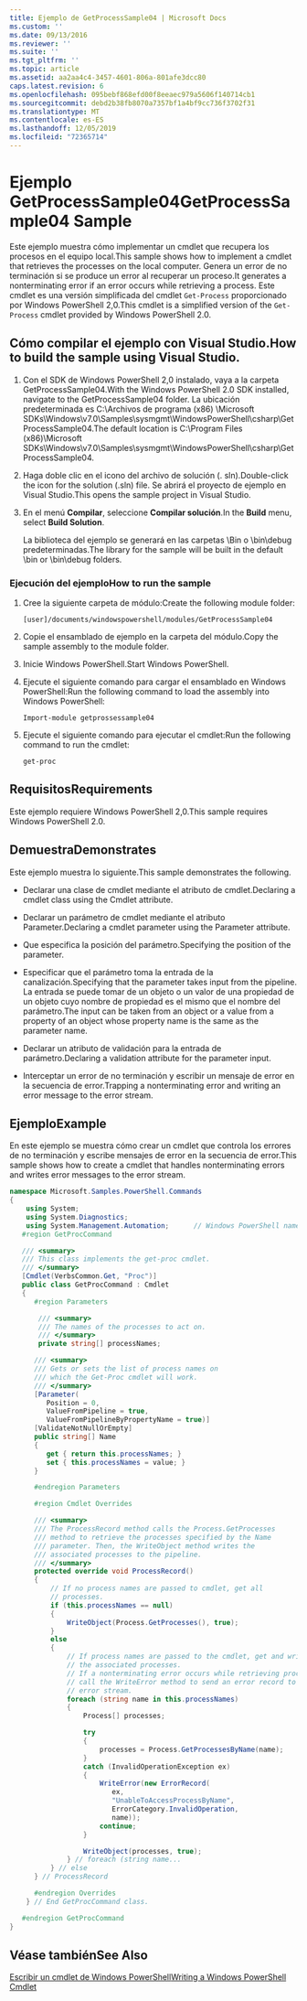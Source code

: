 ```yaml
---
title: Ejemplo de GetProcessSample04 | Microsoft Docs
ms.custom: ''
ms.date: 09/13/2016
ms.reviewer: ''
ms.suite: ''
ms.tgt_pltfrm: ''
ms.topic: article
ms.assetid: aa2aa4c4-3457-4601-806a-801afe3dcc80
caps.latest.revision: 6
ms.openlocfilehash: 095bebf868efd00f8eeaec979a5606f140714cb1
ms.sourcegitcommit: debd2b38fb8070a7357bf1a4bf9cc736f3702f31
ms.translationtype: MT
ms.contentlocale: es-ES
ms.lasthandoff: 12/05/2019
ms.locfileid: "72365714"
---
```

# <a name="getprocesssample04-sample"></a><span data-ttu-id="e6563-102">Ejemplo GetProcessSample04</span><span class="sxs-lookup"><span data-stu-id="e6563-102">GetProcessSample04 Sample</span></span>

<span data-ttu-id="e6563-103">Este ejemplo muestra cómo implementar un cmdlet que recupera los procesos en el equipo local.</span><span class="sxs-lookup"><span data-stu-id="e6563-103">This sample shows how to implement a cmdlet that retrieves the processes on the local computer.</span></span> <span data-ttu-id="e6563-104">Genera un error de no terminación si se produce un error al recuperar un proceso.</span><span class="sxs-lookup"><span data-stu-id="e6563-104">It generates a nonterminating error if an error occurs while retrieving a process.</span></span> <span data-ttu-id="e6563-105">Este cmdlet es una versión simplificada del cmdlet `Get-Process` proporcionado por Windows PowerShell 2,0.</span><span class="sxs-lookup"><span data-stu-id="e6563-105">This cmdlet is a simplified version of the `Get-Process` cmdlet provided by Windows PowerShell 2.0.</span></span>

## <a name="how-to-build-the-sample-using-visual-studio"></a><span data-ttu-id="e6563-106">Cómo compilar el ejemplo con Visual Studio.</span><span class="sxs-lookup"><span data-stu-id="e6563-106">How to build the sample using Visual Studio.</span></span>

1. <span data-ttu-id="e6563-107">Con el SDK de Windows PowerShell 2,0 instalado, vaya a la carpeta GetProcessSample04.</span><span class="sxs-lookup"><span data-stu-id="e6563-107">With the Windows PowerShell 2.0 SDK installed, navigate to the GetProcessSample04 folder.</span></span> <span data-ttu-id="e6563-108">La ubicación predeterminada es C:\Archivos de programa (x86) \Microsoft SDKs\Windows\v7.0\Samples\sysmgmt\WindowsPowerShell\csharp\GetProcessSample04.</span><span class="sxs-lookup"><span data-stu-id="e6563-108">The default location is C:\Program Files (x86)\Microsoft SDKs\Windows\v7.0\Samples\sysmgmt\WindowsPowerShell\csharp\GetProcessSample04.</span></span>

2. <span data-ttu-id="e6563-109">Haga doble clic en el icono del archivo de solución (. sln).</span><span class="sxs-lookup"><span data-stu-id="e6563-109">Double-click the icon for the solution (.sln) file.</span></span> <span data-ttu-id="e6563-110">Se abrirá el proyecto de ejemplo en Visual Studio.</span><span class="sxs-lookup"><span data-stu-id="e6563-110">This opens the sample project in Visual Studio.</span></span>

3. <span data-ttu-id="e6563-111">En el menú **Compilar**, seleccione **Compilar solución**.</span><span class="sxs-lookup"><span data-stu-id="e6563-111">In the **Build** menu, select **Build Solution**.</span></span>

    <span data-ttu-id="e6563-112">La biblioteca del ejemplo se generará en las carpetas \Bin o \bin\debug predeterminadas.</span><span class="sxs-lookup"><span data-stu-id="e6563-112">The library for the sample will be built in the default \bin or \bin\debug folders.</span></span>

### <a name="how-to-run-the-sample"></a><span data-ttu-id="e6563-113">Ejecución del ejemplo</span><span class="sxs-lookup"><span data-stu-id="e6563-113">How to run the sample</span></span>

1. <span data-ttu-id="e6563-114">Cree la siguiente carpeta de módulo:</span><span class="sxs-lookup"><span data-stu-id="e6563-114">Create the following module folder:</span></span>

    `[user]/documents/windowspowershell/modules/GetProcessSample04`

2. <span data-ttu-id="e6563-115">Copie el ensamblado de ejemplo en la carpeta del módulo.</span><span class="sxs-lookup"><span data-stu-id="e6563-115">Copy the sample assembly to the module folder.</span></span>

3. <span data-ttu-id="e6563-116">Inicie Windows PowerShell.</span><span class="sxs-lookup"><span data-stu-id="e6563-116">Start Windows PowerShell.</span></span>

4. <span data-ttu-id="e6563-117">Ejecute el siguiente comando para cargar el ensamblado en Windows PowerShell:</span><span class="sxs-lookup"><span data-stu-id="e6563-117">Run the following command to load the assembly into Windows PowerShell:</span></span>

    `Import-module getprossessample04`

5. <span data-ttu-id="e6563-118">Ejecute el siguiente comando para ejecutar el cmdlet:</span><span class="sxs-lookup"><span data-stu-id="e6563-118">Run the following command to run the cmdlet:</span></span>

    `get-proc`

## <a name="requirements"></a><span data-ttu-id="e6563-119">Requisitos</span><span class="sxs-lookup"><span data-stu-id="e6563-119">Requirements</span></span>

<span data-ttu-id="e6563-120">Este ejemplo requiere Windows PowerShell 2,0.</span><span class="sxs-lookup"><span data-stu-id="e6563-120">This sample requires Windows PowerShell 2.0.</span></span>

## <a name="demonstrates"></a><span data-ttu-id="e6563-121">Demuestra</span><span class="sxs-lookup"><span data-stu-id="e6563-121">Demonstrates</span></span>

<span data-ttu-id="e6563-122">Este ejemplo muestra lo siguiente.</span><span class="sxs-lookup"><span data-stu-id="e6563-122">This sample demonstrates the following.</span></span>

- <span data-ttu-id="e6563-123">Declarar una clase de cmdlet mediante el atributo de cmdlet.</span><span class="sxs-lookup"><span data-stu-id="e6563-123">Declaring a cmdlet class using the Cmdlet attribute.</span></span>

- <span data-ttu-id="e6563-124">Declarar un parámetro de cmdlet mediante el atributo Parameter.</span><span class="sxs-lookup"><span data-stu-id="e6563-124">Declaring a cmdlet parameter using the Parameter attribute.</span></span>

- <span data-ttu-id="e6563-125">Que especifica la posición del parámetro.</span><span class="sxs-lookup"><span data-stu-id="e6563-125">Specifying the position of the parameter.</span></span>

- <span data-ttu-id="e6563-126">Especificar que el parámetro toma la entrada de la canalización.</span><span class="sxs-lookup"><span data-stu-id="e6563-126">Specifying that the parameter takes input from the pipeline.</span></span> <span data-ttu-id="e6563-127">La entrada se puede tomar de un objeto o un valor de una propiedad de un objeto cuyo nombre de propiedad es el mismo que el nombre del parámetro.</span><span class="sxs-lookup"><span data-stu-id="e6563-127">The input can be taken from an object or a value from a property of an object whose property name is the same as the parameter name.</span></span>

- <span data-ttu-id="e6563-128">Declarar un atributo de validación para la entrada de parámetro.</span><span class="sxs-lookup"><span data-stu-id="e6563-128">Declaring a validation attribute for the parameter input.</span></span>

- <span data-ttu-id="e6563-129">Interceptar un error de no terminación y escribir un mensaje de error en la secuencia de error.</span><span class="sxs-lookup"><span data-stu-id="e6563-129">Trapping a nonterminating error and writing an error message to the error stream.</span></span>

## <a name="example"></a><span data-ttu-id="e6563-130">Ejemplo</span><span class="sxs-lookup"><span data-stu-id="e6563-130">Example</span></span>

<span data-ttu-id="e6563-131">En este ejemplo se muestra cómo crear un cmdlet que controla los errores de no terminación y escribe mensajes de error en la secuencia de error.</span><span class="sxs-lookup"><span data-stu-id="e6563-131">This sample shows how to create a cmdlet that handles nonterminating errors and writes error messages to the error stream.</span></span>

```csharp
namespace Microsoft.Samples.PowerShell.Commands
{
    using System;
    using System.Diagnostics;
    using System.Management.Automation;      // Windows PowerShell namespace.
   #region GetProcCommand

   /// <summary>
   /// This class implements the get-proc cmdlet.
   /// </summary>
   [Cmdlet(VerbsCommon.Get, "Proc")]
   public class GetProcCommand : Cmdlet
   {
      #region Parameters

       /// <summary>
       /// The names of the processes to act on.
       /// </summary>
       private string[] processNames;

      /// <summary>
      /// Gets or sets the list of process names on
      /// which the Get-Proc cmdlet will work.
      /// </summary>
      [Parameter(
         Position = 0,
         ValueFromPipeline = true,
         ValueFromPipelineByPropertyName = true)]
      [ValidateNotNullOrEmpty]
      public string[] Name
      {
         get { return this.processNames; }
         set { this.processNames = value; }
      }

      #endregion Parameters

      #region Cmdlet Overrides

      /// <summary>
      /// The ProcessRecord method calls the Process.GetProcesses
      /// method to retrieve the processes specified by the Name
      /// parameter. Then, the WriteObject method writes the
      /// associated processes to the pipeline.
      /// </summary>
      protected override void ProcessRecord()
      {
          // If no process names are passed to cmdlet, get all
          // processes.
          if (this.processNames == null)
          {
              WriteObject(Process.GetProcesses(), true);
          }
          else
          {
              // If process names are passed to the cmdlet, get and write
              // the associated processes.
              // If a nonterminating error occurs while retrieving processes,
              // call the WriteError method to send an error record to the
              // error stream.
              foreach (string name in this.processNames)
              {
                  Process[] processes;

                  try
                  {
                      processes = Process.GetProcessesByName(name);
                  }
                  catch (InvalidOperationException ex)
                  {
                      WriteError(new ErrorRecord(
                         ex,
                         "UnableToAccessProcessByName",
                         ErrorCategory.InvalidOperation,
                         name));
                      continue;
                  }

                  WriteObject(processes, true);
              } // foreach (string name...
          } // else
      } // ProcessRecord

      #endregion Overrides
    } // End GetProcCommand class.

   #endregion GetProcCommand
}
```

## <a name="see-also"></a><span data-ttu-id="e6563-132">Véase también</span><span class="sxs-lookup"><span data-stu-id="e6563-132">See Also</span></span>

[<span data-ttu-id="e6563-133">Escribir un cmdlet de Windows PowerShell</span><span class="sxs-lookup"><span data-stu-id="e6563-133">Writing a Windows PowerShell Cmdlet</span></span>](./writing-a-windows-powershell-cmdlet.md)
